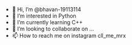 - 👋 Hi, I’m @bhavan-19113114
- 👀 I’m interested in Python
- 🌱 I’m currently learning C++
- 💞️ I’m looking to collaborate on ...
- 📫 How to reach me on instagram cll_me_mrx

<!---
bhavan-19113114/bhavan-19113114 is a ✨ special ✨ repository because its `README.md` (this file) appears on your GitHub profile.
You can click the Preview link to take a look at your changes.
--->

